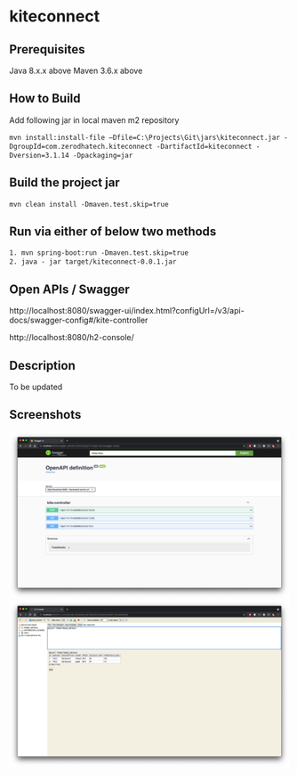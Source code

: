 # kiteconnect

## Prerequisites
Java 8.x.x above
Maven 3.6.x above

## How to Build

Add following jar in local maven m2 repository
```console
mvn install:install-file –Dfile=C:\Projects\Git\jars\kiteconnect.jar -DgroupId=com.zerodhatech.kiteconnect -DartifactId=kiteconnect -Dversion=3.1.14 -Dpackaging=jar
```

## Build the project jar
```console
mvn clean install -Dmaven.test.skip=true
```
## Run via either of below two methods
```console
1. mvn spring-boot:run -Dmaven.test.skip=true
2. java - jar target/kiteconnect-0.0.1.jar
```

## Open APIs / Swagger
http://localhost:8080/swagger-ui/index.html?configUrl=/v3/api-docs/swagger-config#/kite-controller

http://localhost:8080/h2-console/

## Description
To be updated

## Screenshots

![alt text](https://raw.githubusercontent.com/imdadareeph/kiteconnect/main/screenshot/1openapi.png "preview1")
![alt text](https://raw.githubusercontent.com/imdadareeph/kiteconnect/main/screenshot/2db.png "preview2")

